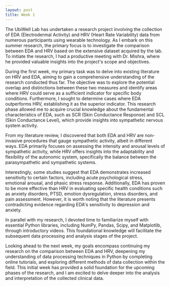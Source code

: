 ```yaml
---
layout: post
title: Week 1
---
```

The UbiWell Lab has undertaken a research project involving the collection of EDA (Electrodermal Activity) and HRV (Heart Rate Variability) data from numerous participants using wearable technology. As I embark on this summer research, the primary focus is to investigate the comparison between EDA and HRV based on the extensive dataset acquired by the lab. To initiate the research, I had a productive meeting with Dr. Mishra, where he provided valuable insights into the project's scope and objectives.

During the first week, my primary task was to delve into existing literature on HRV and EDA, aiming to gain a comprehensive understanding of the research conducted thus far. The objective was to explore the potential overlap and distinctions between these two measures and identify areas where HRV could serve as a sufficient indicator for specific body conditions. Furthermore, I sought to determine cases where EDA outperforms HRV, establishing it as the superior indicator. This research phase allowed me to acquire crucial knowledge about the fundamental characteristics of EDA, such as SCR (Skin Conductance Response) and SCL (Skin Conductance Level), which provide insights into sympathetic nervous system activity.

From my literature review, I discovered that both EDA and HRV are non-invasive procedures that gauge sympathetic activity, albeit in different ways. EDA primarily focuses on assessing the intensity and arousal levels of sympathetic activity, while HRV offers insights into the adaptability and flexibility of the autonomic system, specifically the balance between the parasympathetic and sympathetic systems.

Interestingly, some studies suggest that EDA demonstrates increased sensitivity to certain factors, including acute psychological stress, emotional arousal, and phasic stress response. Additionally, EDA has proven to be more effective than HRV in evaluating specific health conditions such as anxiety disorders, PTSD, emotion dysregulation, stress disorders, and pain assessment. However, it is worth noting that the literature presents contradicting evidence regarding EDA's sensitivity to depression and anxiety.

In parallel with my research, I devoted time to familiarize myself with essential Python libraries, including NumPy, Pandas, Scipy, and Matplotlib, through introductory videos. This foundational knowledge will facilitate the subsequent data processing and analysis stages of the project.

Looking ahead to the next week, my goals encompass continuing my research on the comparison between EDA and HRV, deepening my understanding of data processing techniques in Python by completing online tutorials, and exploring different methods of data collection within the field. This initial week has provided a solid foundation for the upcoming phases of the research, and I am excited to delve deeper into the analysis and interpretation of the collected clinical data.
